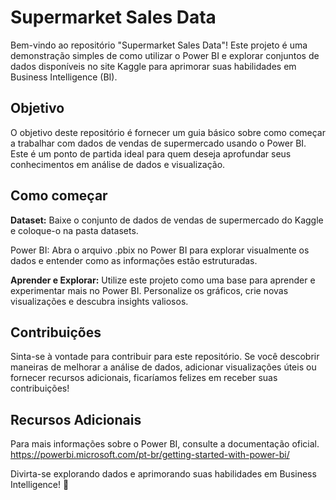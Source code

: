 # Supermarket Sales Data
Bem-vindo ao repositório "Supermarket Sales Data"! Este projeto é uma demonstração simples de como utilizar o Power BI e explorar conjuntos de dados disponíveis no site Kaggle para aprimorar suas habilidades em Business Intelligence (BI).

## Objetivo
O objetivo deste repositório é fornecer um guia básico sobre como começar a trabalhar com dados de vendas de supermercado usando o Power BI. Este é um ponto de partida ideal para quem deseja aprofundar seus conhecimentos em análise de dados e visualização.

## Como começar
<b>Dataset:</b> Baixe o conjunto de dados de vendas de supermercado do Kaggle e coloque-o na pasta datasets.

</b>Power BI:</b> Abra o arquivo .pbix no Power BI para explorar visualmente os dados e entender como as informações estão estruturadas.

<b>Aprender e Explorar:</b> Utilize este projeto como uma base para aprender e experimentar mais no Power BI. Personalize os gráficos, crie novas visualizações e descubra insights valiosos.

## Contribuições
Sinta-se à vontade para contribuir para este repositório. Se você descobrir maneiras de melhorar a análise de dados, adicionar visualizações úteis ou fornecer recursos adicionais, ficaríamos felizes em receber suas contribuições!

## Recursos Adicionais
Para mais informações sobre o Power BI, consulte a documentação oficial.<br>
https://powerbi.microsoft.com/pt-br/getting-started-with-power-bi/

Divirta-se explorando dados e aprimorando suas habilidades em Business Intelligence! 🚀
